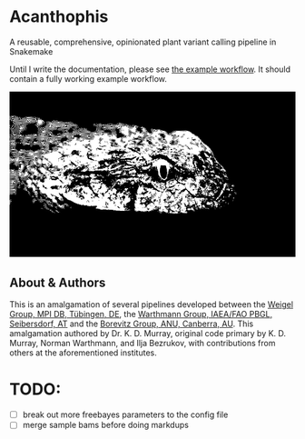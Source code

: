 # Acanthophis

A reusable, comprehensive, opinionated plant variant calling pipeline in Snakemake

Until I write the documentation, please see [the example workflow](example/).
It should contain a fully working example workflow.

![Acanthophis, the most beautiful and badass of snakes](.github/logo.jpg)

## About & Authors

This is an amalgamation of several pipelines developed between the [Weigel Group, MPI DB, Tübingen, DE](https://weigelworld.org), the [Warthmann Group, IAEA/FAO PBGL, Seibersdorf, AT](http://warthmann.com) and the [Borevitz Group, ANU, Canberra, AU](https://borevitzlab.anu.edu.au). This amalgamation authored by Dr. K. D. Murray, original code primary by K. D. Murray, Norman Warthmann, and Ilja Bezrukov, with contributions from others at the aforementioned institutes.


# TODO:

- [ ] break out more freebayes parameters to the config file
- [ ] merge sample bams before doing markdups
